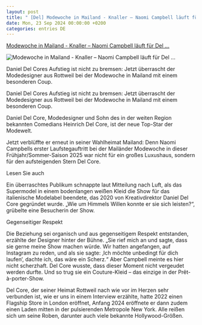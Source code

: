```yaml
---
layout: post
title: " [Del] Modewoche in Mailand - Knaller – Naomi Campbell läuft für Del ..."
date: Mon, 23 Sep 2024 00:00:00 +0200
categories: entries DE
---
```

[Modewoche in Mailand - Knaller – Naomi Campbell läuft für Del ...](https://www.schwarzwaelder-bote.de/inhalt.modewoche-in-mailand-knaller-naomi-campbell-laeuft-fuer-del-core-aus-rottweil.6351f24d-daf7-4f20-a23c-18ef44376b3e.html)

![Modewoche in Mailand - Knaller – Naomi Campbell läuft für Del ...](https://www.schwarzwaelder-bote.de/media.media.6ac60ab7-8da2-4922-af0d-2ed720a3d90e.16x9_1024.jpg)

Daniel Del Cores Aufstieg ist nicht zu bremsen: Jetzt überrascht der Modedesigner aus Rottweil bei der Modewoche in Mailand mit einem besonderen Coup.

Daniel Del Cores Aufstieg ist nicht zu bremsen: Jetzt überrascht der Modedesigner aus Rottweil bei der Modewoche in Mailand mit einem besonderen Coup.

Daniel Del Core, Modedesigner und Sohn des in der weiten Region bekannten Comedians Heinrich Del Core, ist der neue Top-Star der Modewelt.

Jetzt verblüffte er erneut in seiner Wahlheimat Mailand: Denn Naomi Campbells erster Laufstegauftritt bei der Mailänder Modewoche in dieser Frühjahr/Sommer-Saison 2025 war nicht für ein großes Luxushaus, sondern für den aufsteigenden Stern Del Core.

Lesen Sie auch

Ein überraschtes Publikum schnappte laut Mitteilung nach Luft, als das Supermodel in einem bodenlangen weißen Kleid die Show für das italienische Modelabel beendete, das 2020 von Kreativdirektor Daniel Del Core gegründet wurde. „Wie um Himmels Willen konnte er sie sich leisten?“, grübelte eine Besucherin der Show.

Gegenseitiger Respekt

Die Beziehung sei organisch und aus gegenseitigem Respekt entstanden, erzählte der Designer hinter der Bühne. „Sie rief mich an und sagte, dass sie gerne meine Show machen würde. Wir hatten angefangen, auf Instagram zu reden, und als sie sagte: ‚Ich möchte unbedingt für dich laufen‘, dachte ich, das wäre ein Scherz.“ Aber Campbell meinte es hier nicht scherzhaft. Del Core wusste, dass dieser Moment nicht vergeudet werden durfte. Und so trug sie ein Couture-Kleid – das einzige in der Prêt-à-porter-Show.

Del Core, der seiner Heimat Rottweil nach wie vor im Herzen sehr verbunden ist, wie er uns in einem Interview erzählte, hatte 2022 einen Flagship Store in London eröffnet, Anfang 2024 eröffnete er dann zudem einen Laden mitten in der pulsierenden Metropole New York. Alle reißen sich um seine Roben, darunter auch viele bekannte Hollywood-Größen.

